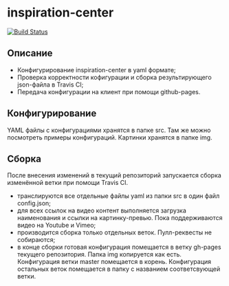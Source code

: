 inspiration-center
=

[![Build Status](https://travis-ci.org/MultivitaminLLC/inspiration-center.svg?branch=master)](https://travis-ci.org/shatrovskii/inspiration-center)

Описание
-
- Конфигурирование inspiration-center в yaml формате;
- Проверка корректности кофигурации и сборка результирующего json-файла в Travis CI;
- Передача конфигурации на клиент при помощи github-pages.

Конфигурирование
-

YAML файлы с конфигурациями хранятся в папке src. Там же можно посмотреть примеры конфигураций. 
Картинки хранятся в папке img.

Сборка
-
После внесения изменений в текущий репозиторий запускается сборка изменённой ветки при помощи Travis CI.
- транслируются все отдельные файлы yaml из папки src в один файл config.json;
- для всех ссылок на видео контент выполняется загрузка наименования и ссылки на картинку-превью. Пока поддерживаются видео на Youtube и Vimeo;
- производится сборка только отдельных веток. Пулл-реквесты не собираются;
- в конце сборки готовая конфигурация помещается в ветку gh-pages текущего репозитория. Папка img копируется как есть. Конфигурация ветки master помещается в корень. Конфигурация остальных веток помещается в папку с названием соответсвующей ветки.
